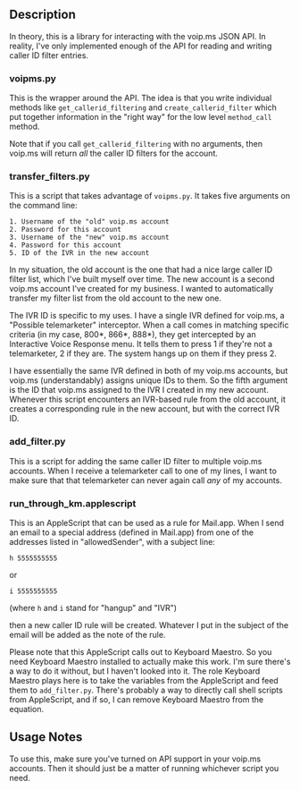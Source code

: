 ## Description ##
In theory, this is a library for interacting with the voip.ms JSON API. 
In reality, I've only implemented enough of the API for reading and writing caller ID filter entries.

### voipms.py ##
This is the wrapper around the API. The idea is that you write individual methods like `get_callerid_filtering` and `create_callerid_filter` which put together information in the "right way" for the low level `method_call` method.

Note that if you call `get_callerid_filtering` with no arguments, then voip.ms will return *all* the caller ID filters for the account.

### transfer_filters.py ###

This is a script that takes advantage of `voipms.py`. It takes five arguments on the command line:

    1. Username of the "old" voip.ms account
    2. Password for this account
    3. Username of the "new" voip.ms account
    4. Password for this account
    5. ID of the IVR in the new account

In my situation, the old account is the one that had a nice large caller ID filter list, which I've built myself over time. The new account is a second voip.ms account I've created for my business. I wanted to automatically transfer my filter list from the old account to the new one.

The IVR ID is specific to my uses. I have a single IVR defined for voip.ms, a "Possible telemarketer" interceptor. When a call comes in matching specific criteria (in my case, 800\*, 866\*, 888\*), they get intercepted by an Interactive Voice Response menu. It tells them to press 1 if they're not a telemarketer, 2 if they are. The system hangs up on them if they press 2.

I have essentially the same IVR defined in both of my voip.ms accounts, but voip.ms (understandably) assigns unique IDs to them. So the fifth argument is the ID that voip.ms assigned to the IVR I created in my new account. Whenever this script encounters an IVR-based rule from the old account, it creates a corresponding rule in the new account, but with the correct IVR ID.

### add_filter.py ###
This is a script for adding the same caller ID filter to multiple voip.ms accounts. When I receive a telemarketer call to one of my lines, I want to make sure that that telemarketer can never again call *any* of my accounts. 

### run_through_km.applescript ###

This is an AppleScript that can be used as a rule for Mail.app. When I send an email to a special address (defined in Mail.app) from one of the addresses listed in "allowedSender", with a subject line:
    
    h 5555555555

or

    i 5555555555

(where `h` and `i` stand for "hangup" and "IVR")

then a new caller ID rule will be created. Whatever I put in the subject of the email will be added as the note of the rule.

Please note that this AppleScript calls out to Keyboard Maestro. So you need Keyboard Maestro installed to actually make this work. I'm sure there's a way to do it without, but I haven't looked into it. The role Keyboard Maestro plays here is to take the variables from the AppleScript and feed them to `add_filter.py`. There's probably a way to directly call shell scripts from AppleScript, and if so, I can remove Keyboard Maestro from the equation.

## Usage Notes ##
To use this, make sure you've turned on API support in your voip.ms accounts. Then it should just be a matter of running whichever script you need.
